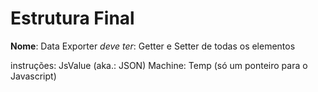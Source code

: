 # Estrutura Final

**Nome**: Data Exporter
*deve ter*: Getter e Setter de todas os elementos

instruções: JsValue (aka.: JSON)
Machine: Temp (só um ponteiro para o Javascript)
